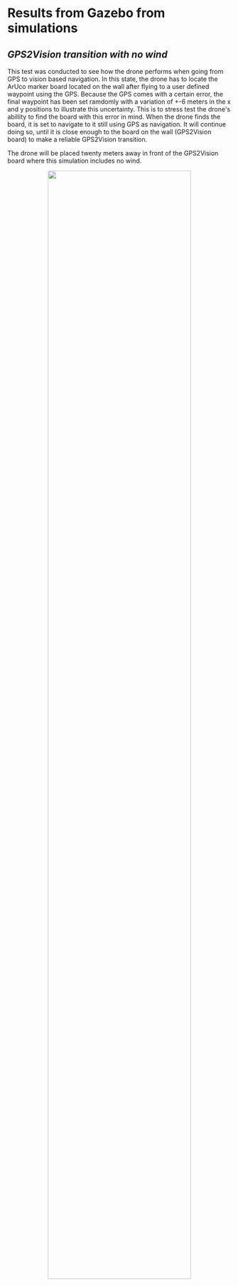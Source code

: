 # Results from Gazebo from simulations
## _GPS2Vision transition with no wind_

This test was conducted to see how the drone performs when going from GPS to vision based navigation. In this state, the drone has to locate the ArUco marker board located on the wall after flying to a user defined waypoint using the GPS. Because the GPS comes with a certain error, the final waypoint has been set ramdomly with a variation of +-6 meters in the x and y positions to illustrate this uncertainty. This is to stress test the drone's abillity to find the board with this error in mind. When the drone finds the board, it is set to navigate to it still using GPS as navigation. It will continue doing so, until it is close enough to the board on the wall (GPS2Vision board) to make a reliable GPS2Vision transition. 

The drone will be placed twenty meters away in front of the GPS2Vision board where this simulation includes no wind.

<p align="center">
  <img src="analyse_gps2vision_noWind.gif" 
  width="80%">
</p>